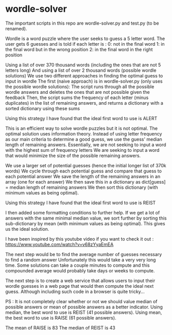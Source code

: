 # wordle-solver

The important scripts in this repo are wordle-solver.py and test.py (to be renamed).

Wordle is a word puzzle where the user seeks to guess a 5 letter word. 
The user gets 6 guesses and is told if each letter is : 
0: not in the final word
1: in the final word but in the wrong position
2: in the final word in the right position

Using a list of over 370 thousand words (including the ones that are not 5 letters long)
And using a list of over 2 thousand words (possible wordle solutions)
We use two different approaches in finding the optimal guess to input in wordle
The first (naive approach) is in wordle-solver.py (only uses the possible wordle solutions):
  The script runs through all the possible wordle answers and deletes the ones that are not 
  possible given the feedback
  Then, the script sums the frequency of each letter (minus duplicates) in the
  list of remaining answers, and returns a dictionary with a sorted dictionary using these sums

Using this strategy I have found that the ideal first word to use is ALERT

This is an efficient way to solve wordle puzzles but it is not optimal.
The optimal solution uses information theory. Instead of using letter frequency as our main 
criteria to determine a good guess, we use the guess' median length of remaining answers.
Essentially, we are not seeking to input a word with the highest sum of frequency letters
We are seeking to input a word that would minimize the size of the possible remaining answers.

We use a larger set of potential guesses (hence the initial longer list of 370k words)
We cycle through each potential guess and compare that guess to each potential answer
We save the length of the remaining answers in an array (one for each answer)
We then save this in a dictionary as dict[guess] = median length of remaining answers
We then sort this dictionary (with minimum values as being optimal).

Using this strategy I have found that the ideal first word to use is REIST

I then added some formatting conditions to further help. 
If we get a lot of answers with the same minimal median value, we sort further by sorting this 
sub-dictionary by mean (with minimum values as being optimal). 
This gives us the ideal solution.

I have been inspired by this youtube video if you want to check it out : 
https://www.youtube.com/watch?v=v68zYyaEmEA


The next step would be to find the average number of guesses necessary to find a random answer
Unfortunately this would take a very very long time. Some solutions can take a couple minutes
to compute and this compounded average would probably take days or weeks to compute.

The next step is to create a web service that allows users to input their wordle guesses in a 
web page that would then compute the ideal next guess. Although including such code in a browser 
is quite tricky...



PS :
It is not completely clear whether or not we should value median of possible answers or mean of
possible answers as a better indicator. 
Using median, the best word to use is REIST (41 possible answers). 
Using mean, the best word to use is RAISE (61 possible answers).

The mean of RAISE is 83
The median of REIST is 43

